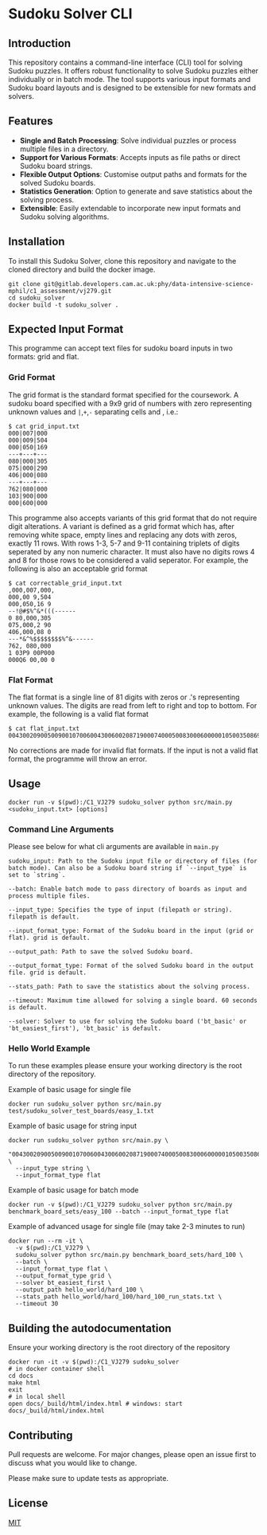# Sudoku Solver CLI

## Introduction

This repository contains a command-line interface (CLI) tool for solving Sudoku puzzles. It offers robust functionality to solve Sudoku puzzles either individually or in batch mode. The tool supports various input formats and Sudoku board layouts and is designed to be extensible for new formats and solvers.

## Features

- **Single and Batch Processing**: Solve individual puzzles or process multiple files in a directory.
- **Support for Various Formats**: Accepts inputs as file paths or direct Sudoku board strings.
- **Flexible Output Options**: Customise output paths and formats for the solved Sudoku boards.
- **Statistics Generation**: Option to generate and save statistics about the solving process.
- **Extensible**: Easily extendable to incorporate new input formats and Sudoku solving algorithms.

## Installation

To install this Sudoku Solver, clone this repository and navigate to the cloned directory and build the docker image.

```
git clone git@gitlab.developers.cam.ac.uk:phy/data-intensive-science-mphil/c1_assessment/vj279.git
cd sudoku_solver
docker build -t sudoku_solver .
```

## Expected Input Format
This programme can accept text files for sudoku board inputs in two formats: grid and flat.

### Grid Format
The grid format is the standard format specified for the coursework.
A sudoku board specified with a 9x9 grid of numbers with zero representing unknown values and `|`,`+`,`-` separating cells and , i.e.:
```
$ cat grid_input.txt
000|007|000
000|009|504
000|050|169
---+---+---
080|000|305
075|000|290
406|000|080
---+---+---
762|080|000
103|900|000
000|600|000
```
This programme also accepts variants of this grid format that do not require digit alterations. A variant is defined as a grid format which has, after removing white space, empty lines and replacing any dots with zeros, exactly 11 rows. With rows 1-3, 5-7 and 9-11 containing triplets of digits seperated by any non numeric character. It must also have no digits rows 4 and 8 for those
rows to be considered a valid seperator. For example, the following is also an acceptable grid format

```
$ cat correctable_grid_input.txt
,000,007,000,
000,00 9,504
000,050,16 9
--!@#$%^&*(((------
0 80,000,305
075,000,2 90
406,000,08 0
---*&^%$$$$$$$$%^&------
762, 080,000
1 03P9 00P000
000Q6 00,00 0
```

### Flat Format

The flat format is a single line of 81 digits with zeros or .'s representing unknown values. The digits are read from left to right and top to bottom. For example, the following is a valid flat format

```
$ cat flat_input.txt
004300209005009001070060043006002087190007400050083000600000105003508690042910300
```

No corrections are made for invalid flat formats. If the input is not a valid flat format, the programme will throw an error.



## Usage
```
docker run -v $(pwd):/C1_VJ279 sudoku_solver python src/main.py <sudoku_input.txt> [options]
```

### Command Line Arguments
Please see below for what cli arguments are available in `main.py`

```
sudoku_input: Path to the Sudoku input file or directory of files (for batch mode). Can also be a Sudoku board string if `--input_type` is set to `string`.

--batch: Enable batch mode to pass directory of boards as input and process multiple files.

--input_type: Specifies the type of input (filepath or string). filepath is default.

--input_format_type: Format of the Sudoku board in the input (grid or flat). grid is default.

--output_path: Path to save the solved Sudoku board.

--output_format_type: Format of the solved Sudoku board in the output file. grid is default.

--stats_path: Path to save the statistics about the solving process.

--timeout: Maximum time allowed for solving a single board. 60 seconds is default.

--solver: Solver to use for solving the Sudoku board ('bt_basic' or 'bt_easiest_first'), 'bt_basic' is default.
```

### Hello World Example
To run these examples please ensure your working directory is the root directory of the repository.

Example of basic usage for single file
```
docker run sudoku_solver python src/main.py test/sudoku_solver_test_boards/easy_1.txt
```

Example of basic usage for string input

```
docker run sudoku_solver python src/main.py \
  "004300209005009001070060043006002087190007400050083000600000105003508690042910300" \
  --input_type string \
  --input_format_type flat
```

Example of basic usage for batch mode

```
docker run -v $(pwd):/C1_VJ279 sudoku_solver python src/main.py benchmark_board_sets/easy_100 --batch --input_format_type flat
```

Example of advanced usage for single file (may take 2-3 minutes to run)
```
docker run --rm -it \
  -v $(pwd):/C1_VJ279 \
  sudoku_solver python src/main.py benchmark_board_sets/hard_100 \
  --batch \
  --input_format_type flat \
  --output_format_type grid \
  --solver bt_easiest_first \
  --output_path hello_world/hard_100 \
  --stats_path hello_world/hard_100/hard_100_run_stats.txt \
  --timeout 30
```

## Building the autodocumentation
Ensure your working directory is the root directory of the repository
```
docker run -it -v $(pwd):/C1_VJ279 sudoku_solver
# in docker container shell
cd docs
make html
exit
# in local shell
open docs/_build/html/index.html # windows: start docs/_build/html/index.html
```


## Contributing

Pull requests are welcome. For major changes, please open an issue first
to discuss what you would like to change.

Please make sure to update tests as appropriate.

## License

[MIT](https://choosealicense.com/licenses/mit/)
